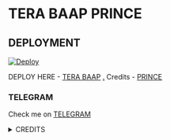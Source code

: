 # TERA BAAP PRINCE

## DEPLOYMENT

[![Deploy](https://telegra.ph/file/aaa10262ebe6670eecf58.jpg)](https://heroku.com/deploy?template=https://github.com/prince301102/terabaap.git)

DEPLOY HERE - [TERA BAAP](https://heroku.com/deploy?template=https://github.com/prince301102/TeraBaap)
[.](https://heroku.com/deploy)
Credits - [PRINCE](https://t.me/Prince_3011)

### TELEGRAM
Check me on [TELEGRAM](https://t.me/PRINCE_TERABAAP_BOT)

<details>
<summary> CREDITS </summary>
<h3> PRINCE </h3>
</details>
